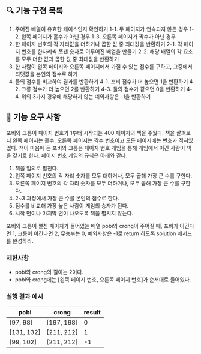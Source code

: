 ## 🔍 기능 구현 목록

1. 주어진 배열이 유효한 케이스인지 확인하기
   1-1. 두 페이지가 연속되지 않은 경우
   1-2. 왼쪽 페이지가 홀수가 아닌 경우
   1-3. 오른쪽 페이지가 짝수가 아닌 경우
2. 한 페이지 번호의 각 자리값을 더하거나 곱한 값 중 최대값을 반환하기
   2-1. 각 페이지 번호를 한자리씩 쪼갠 숫자로 이루어진 배열을 만들기
   2-2. 해당 배열의 각 요소를 모두 더한 값과 곱한 값 중 최대값을 반환하기
3. 한 사람이 왼쪽 페이지와 오른쪽 페이지에서 가질 수 있는 점수를 구하고, 그중에서 최댓값을 본인의 점수로 하기
4. 둘의 점수를 비교하여 결과를 반환하기
   4-1. 포비 점수가 더 높으면 1을 반환하기
   4-2. 크롱 점수가 더 높으면 2를 반환하기
   4-3. 둘의 점수가 같으면 0을 반환하기
   4-4. 위의 3가지 경우에 해당하지 않는 예외사항은 -1을 반환하기

## 🚀 기능 요구 사항

포비와 크롱이 페이지 번호가 1부터 시작되는 400 페이지의 책을 주웠다. 책을 살펴보니 왼쪽 페이지는 홀수, 오른쪽 페이지는 짝수 번호이고 모든 페이지에는 번호가 적혀있었다. 책이 마음에 든 포비와 크롱은 페이지 번호 게임을 통해 게임에서 이긴 사람이 책을 갖기로 한다. 페이지 번호 게임의 규칙은 아래와 같다.

1. 책을 임의로 펼친다.
2. 왼쪽 페이지 번호의 각 자리 숫자를 모두 더하거나, 모두 곱해 가장 큰 수를 구한다.
3. 오른쪽 페이지 번호의 각 자리 숫자를 모두 더하거나, 모두 곱해 가장 큰 수를 구한다.
4. 2~3 과정에서 가장 큰 수를 본인의 점수로 한다.
5. 점수를 비교해 가장 높은 사람이 게임의 승자가 된다.
6. 시작 면이나 마지막 면이 나오도록 책을 펼치지 않는다.

포비와 크롱이 펼친 페이지가 들어있는 배열 pobi와 crong이 주어질 때, 포비가 이긴다면 1, 크롱이 이긴다면 2, 무승부는 0, 예외사항은 -1로 return 하도록 solution 메서드를 완성하라.

### 제한사항

- pobi와 crong의 길이는 2이다.
- pobi와 crong에는 [왼쪽 페이지 번호, 오른쪽 페이지 번호]가 순서대로 들어있다.

### 실행 결과 예시

| pobi       | crong      | result |
| ---------- | ---------- | ------ |
| [97, 98]   | [197, 198] | 0      |
| [131, 132] | [211, 212] | 1      |
| [99, 102]  | [211, 212] | -1     |
